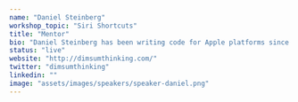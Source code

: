 ```yaml
---
name: "Daniel Steinberg"
workshop_topic: "Siri Shortcuts"
title: "Mentor"
bio: "Daniel Steinberg has been writing code for Apple platforms since System 7. He’s been teaching and writing code in Swift since it was released. Each year he finds joy in what Apple releases at WWDC and can’t wait to explore some new avenue with you at Swift Island."
status: "live"
website: "http://dimsumthinking.com/"
twitter: "dimsumthinking"
linkedin: ""
image: "assets/images/speakers/speaker-daniel.png"
---
```

